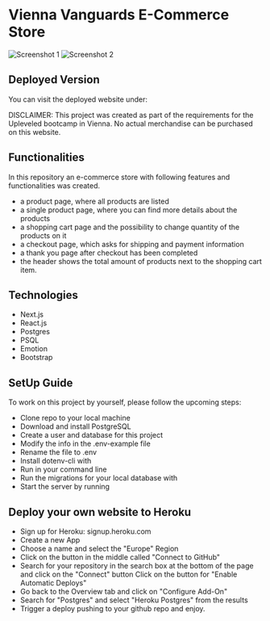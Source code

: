 <!-- Todo: Insert Screenshots -->

# Vienna Vanguards E-Commerce Store

![Screenshot 1]()
![Screenshot 2]()

## Deployed Version

You can visit the deployed website under:

DISCLAIMER: This project was created as part of the requirements for the Upleveled bootcamp in Vienna.
No actual merchandise can be purchased on this website.

## Functionalities

In this repository an e-commerce store with following features and functionalities was created.

- a product page, where all products are listed
- a single product page, where you can find more details about the products
- a shopping cart page and the possibility to change quantity of the products on it
- a checkout page, which asks for shipping and payment information
- a thank you page after checkout has been completed
- the header shows the total amount of products next to the shopping cart item.

## Technologies

- Next.js
- React.js
- Postgres
- PSQL
- Emotion
- Bootstrap

## SetUp Guide

To work on this project by yourself, please follow the upcoming steps:

- Clone repo to your local machine
- Download and install PostgreSQL
- Create a user and database for this project
- Modify the info in the .env-example file
- Rename the file to .env
- Install dotenv-cli with <yarn global add dotenv-cli>
- Run <yarn install> in your command line
- Run the migrations for your local database with <yarn migrateup>
- Start the server by running <yarn dev>

## Deploy your own website to Heroku

- Sign up for Heroku: signup.heroku.com
- Create a new App
- Choose a name and select the "Europe" Region
- Click on the button in the middle called "Connect to GitHub"
- Search for your repository in the search box at the bottom of the page and click on the "Connect" button Click on the button for "Enable Automatic Deploys"
- Go back to the Overview tab and click on "Configure Add-On"
- Search for "Postgres" and select "Heroku Postgres" from the results
- Trigger a deploy pushing to your github repo and enjoy.
